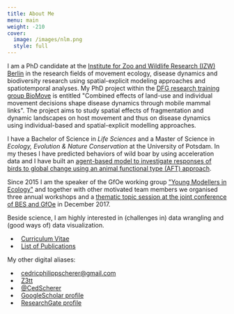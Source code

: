 ```yaml
---
title: About Me
menu: main
weight: -210
cover:
  image: /images/nlm.png
  style: full
---
```


I am a PhD candidate at the [Institute for Zoo and Wildlife Research (IZW) Berlin](http://www.izw-berlin.de/welcome.html) in the research fields of movement ecology, disease dynamics and biodiversity research using spatial-explicit modeling approaches and spatiotemporal analyses. My PhD project within the [DFG research training group BioMove](https://www.biomove.org/) is entitled "Combined effects of land-use and individual movement decisions shape disease dynamics through mobile mammal links". The project aims to study spatial effects of fragmentation and dynamic landscapes on host movement and thus on disease dynamics using individual-based and spatial-explicit modelling approaches.     

I have a Bachelor of Science in *Life Sciences* and a Master of Science in *Ecology, Evolution & Nature Conservation* at the University of Potsdam. In my theses I have predicted behaviors of wild boar by using acceleration data and I have built an [agent-based model to investigate responses of birds to global change using an animal functional type (AFT) approach](https://doi.org/10.1016/j.ecolmodel.2015.07.005).  

Since 2015 I am the speaker of the GfOe working group ["Young Modellers in Ecology"](https://youngmodellers.github.io/) and together with other motivated team members we organised three annual workshops and a [thematic topic session at the joint conference of BES and GfOe](https://www.britishecologicalsociety.org/events/annual-meeting-2017/thematic-topic-ghent-2017/) in December 2017.   

Beside science, I am highly interested in (challenges in) data wrangling and (good ways of) data visualization.

<ul class="fa-ul">
  <li><i class="fa fa-id-badge  fa-fw" aria-hidden="true"></i>&nbsp; <a href="{{ site.baseurl }}/cv">Curriculum Vitae</a></li>
  <li><i class="fa fa-file-text-o  fa-fw" aria-hidden="true"></i>&nbsp; <a href="{{ site.baseurl }}/pubs">List of Publications</a></li>
</ul>

My other digital aliases:

<ul class="fa-ul">
  <li><i class="fa fa-envelope fa-fw" aria-hidden="true"></i>&nbsp; <a href="mailto:cedricphilippscherer@gmail.com">cedricphilippscherer@gmail.com</a></li>
  <li><i class="fa fa-github fa-fw" aria-hidden="true"></i>&nbsp; <a href="https://github.com/Z3tt">Z3tt</a></li>
  <li><i class="fa fa-twitter fa-fw" aria-hidden="true"></i>&nbsp; <a href="https://twitter.com/CedScherer">@CedScherer</a></li>
  <li><i class="fa fa-graduation-cap fa-fw" aria-hidden="true"></i>&nbsp; <a href="https://scholar.google.com/citations?user=6o61j_IAAAAJ&hl=en&oi=sra">GoogleScholar profile</a></li>
  <li><i class="fa fa-circle fa-fw" aria-hidden="true"></i>&nbsp; <a href="https://www.researchgate.net/profile/Cedric_Scherer/contributions">ResearchGate profile</a></li>
</ul>
